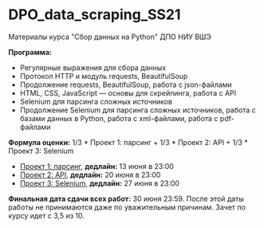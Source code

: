 # DPO_data_scraping_SS21
Материалы курса "Сбор данных на Python" ДПО НИУ ВШЭ

**Программа:**

* Регулярные выражения для сбора данных
* Протокол HTTP и модуль requests, BeautifulSoup
* Продолжение requests, BeautifulSoup, работа с json-файлами
* HTML, CSS, JavaScript — основы для скрейпинга, работа с API
* Selenium для парсинга сложных источников
* Продолжение Selenium для парсинга сложных источников, работа с базами данных в Python, работа с xml-файлами, работа с pdf-файлами

**Формула оценки:** 1/3 * Проект 1: парсинг + 1/3 * Проект 2: API + 1/3 * Проект 3: Selenium

* [Проект 1: парсинг](https://docs.google.com/document/d/1kZEGSzVFXD3HruuycwIwEMwDzDjEysvGpDQ5XlaTEeA/edit?usp=sharing), **дедлайн:** 13 июня в 23:00
* [Проект 2: API](https://docs.google.com/document/d/1MYVTHGum0NGG0OhxXTeUr9XVwKNn4V_j7XcUKngPOuY/edit?usp=sharing), **дедлайн:** 20 июня в 23:00
* [Проект 3: Selenium](https://docs.google.com/document/d/1yBJvv6uTxj6O37HFar6pL4DPRYcWJV2vql08dDSWMO8/edit?usp=sharing), **дедлайн:** 27 июня в 23:00

**Финальная дата сдачи всех работ:** 30 июня 23:59. После этой даты работы не принимаются даже по уважительным причинам. Зачет по курсу идет с 3,5 из 10.

